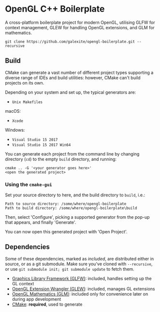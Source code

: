 # OpenGL C++ Boilerplate

A cross-platform boilerplate project for modern OpenGL, utilising GLFW for
context management, GLEW for handling OpenGL extensions, and GLM for
mathematics.


    git clone https://github.com/galexite/opengl-boilerplate.git --recursive


## Build

CMake can generate a vast number of different project types supporting a diverse
range of IDEs and build utilities: however, CMake can't build projects on its
own.

Depending on your system and set up, the typical generators are:
* `Unix Makefiles`

macOS:
* `Xcode`

Windows:
 * `Visual Studio 15 2017`
 * `Visual Studio 15 2017 Win64`

You can generate each project from the command line by changing directory (`cd`)
to the empty `build` directory, and running:

    cmake .. -G '<your generator goes here>'
    <open the generated project>

### Using the `cmake-gui`

Set your source directory to here, and the build directory to `build`, i.e.:

    Path to source directory: /some/where/opengl-boilerplate
    Path to build directory: /some/where/opengl-boilerplate\build

Then, select 'Configure', picking a supported generator from the pop-up that
appears, and finally 'Generate'.

You can now open this generated project with 'Open Project'.

## Dependencies

Some of these dependencies, marked as _included_, are distributed either in source, or as a git submodule. Make sure you've cloned with `--recursive`, or use `git submodule init; git submodule update` to fetch them.

 * [Graphics Library Framework (GLFW)](https://github.com/glfw/glfw): included, handles setting up the GL context
 * [OpenGL Extension Wrangler (GLEW)](http://github.com/nigels-com/glew.git): included, manages GL extensions
 * [OpenGL Mathematics (GLM)](https://github.com/g-truc/glm): included only for convenience later on during app development
 * [CMake](http://www.cmake.org/): **required**, used to generate

